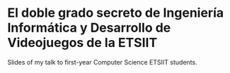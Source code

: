 # El doble grado secreto de Ingeniería Informática y Desarrollo de Videojuegos de la ETSIIT
Slides of my talk to first-year Computer Science ETSIIT students.
